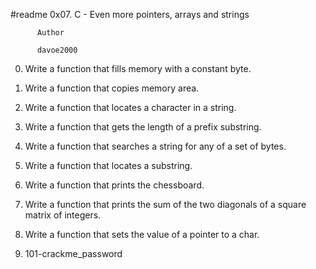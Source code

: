 #readme            0x07. C - Even more pointers, arrays and strings


		  Author

		  davoe2000

0.  Write a function that fills memory with a constant byte.

1.  Write a function that copies memory area.

2.  Write a function that locates a character in a string.

3.  Write a function that gets the length of a prefix substring.

4.  Write a function that searches a string for any of a set of bytes.

5.  Write a function that locates a substring.

6.  Write a function that prints the chessboard.

7.  Write a function that prints the sum of the two diagonals of a square matrix of integers.

8.  Write a function that sets the value of a pointer to a char.

9.  101-crackme_password
